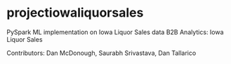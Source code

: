 # projectiowaliquorsales
PySpark ML implementation on Iowa Liquor Sales data
B2B Analytics: Iowa Liquor Sales

Contributors:
Dan McDonough, Saurabh Srivastava, Dan Tallarico
